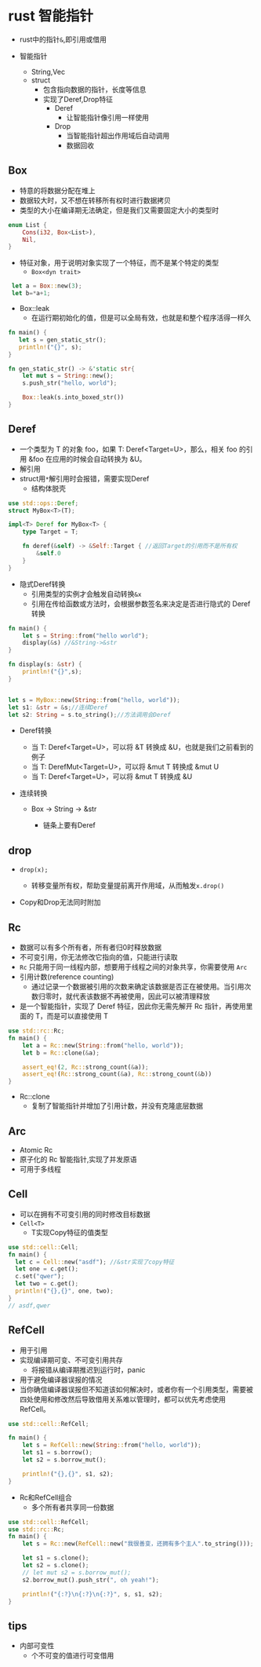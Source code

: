 # rust 智能指针

+ rust中的指针`&`,即引用或借用

+ 智能指针
    + String,Vec
    + struct
        + 包含指向数据的指针，长度等信息
        + 实现了Deref,Drop特征
            + Deref
                + 让智能指针像引用一样使用
            + Drop
                + 当智能指针超出作用域后自动调用
                + 数据回收


## Box<T>

<!-- 使用场景 -->
+ 特意的将数据分配在堆上
+ 数据较大时，又不想在转移所有权时进行数据拷贝
+ 类型的大小在编译期无法确定，但是我们又需要固定大小的类型时
```rust
enum List {
    Cons(i32, Box<List>),
    Nil,
}
```
+ 特征对象，用于说明对象实现了一个特征，而不是某个特定的类型
    + `Box<dyn trait>`

```rust
 let a = Box::new(3);
 let b=*a+1;
```

+ Box::leak
    + 在运行期初始化的值，但是可以全局有效，也就是和整个程序活得一样久

```rust
fn main() {
   let s = gen_static_str();
   println!("{}", s);
}

fn gen_static_str() -> &'static str{
    let mut s = String::new();
    s.push_str("hello, world");

    Box::leak(s.into_boxed_str())
}
```

## Deref
+ 一个类型为 T 的对象 foo，如果 T: Deref<Target=U>，那么，相关 foo 的引用 &foo 在应用的时候会自动转换为 &U。
+ 解引用
+ struct用`*`解引用时会报错，需要实现Deref
    + 结构体脱壳
```rust
use std::ops::Deref;
struct MyBox<T>(T);

impl<T> Deref for MyBox<T> {
    type Target = T;

    fn deref(&self) -> &Self::Target { //返回Target的引用而不是所有权
        &self.0
    }
}

```
+ 隐式Deref转换
    + 引用类型的实例才会触发自动转换`&x`
    + 引用在传给函数或方法时，会根据参数签名来决定是否进行隐式的 Deref 转换
```rust
fn main() {
    let s = String::from("hello world");
    display(&s) //&String->&str
}

fn display(s: &str) {
    println!("{}",s);
}


let s = MyBox::new(String::from("hello, world"));
let s1: &str = &s;//连续Deref
let s2: String = s.to_string();//方法调用会Deref
```

+ Deref转换
    + 当 T: Deref<Target=U>，可以将 &T 转换成 &U，也就是我们之前看到的例子
    + 当 T: DerefMut<Target=U>，可以将 &mut T 转换成 &mut U
    + 当 T: Deref<Target=U>，可以将 &mut T 转换成 &U

+ 连续转换
    + Box<String> -> String -> &str
        + 链条上要有Deref

## drop
+ `drop(x);`
    + 转移变量所有权，帮助变量提前离开作用域，从而触发`x.drop()`

+ Copy和Drop无法同时附加

## Rc<T>
+ 数据可以有多个所有者，所有者归0时释放数据
+ 不可变引用，你无法修改它指向的值，只能进行读取
+ `Rc` 只能用于同一线程内部，想要用于线程之间的对象共享，你需要使用 `Arc`
+ 引用计数(reference counting)
    + 通过记录一个数据被引用的次数来确定该数据是否正在被使用。当引用次数归零时，就代表该数据不再被使用，因此可以被清理释放
+ 是一个智能指针，实现了 Deref 特征，因此你无需先解开 Rc 指针，再使用里面的 T，而是可以直接使用 T
```rust
use std::rc::Rc;
fn main() {
    let a = Rc::new(String::from("hello, world"));
    let b = Rc::clone(&a);

    assert_eq!(2, Rc::strong_count(&a));
    assert_eq!(Rc::strong_count(&a), Rc::strong_count(&b))
}
```
+ Rc::clone
    + 复制了智能指针并增加了引用计数，并没有克隆底层数据

## Arc
+ Atomic Rc
+ 原子化的 Rc<T> 智能指针,实现了并发原语
+ 可用于多线程

## Cell
+ 可以在拥有不可变引用的同时修改目标数据
+ `Cell<T>`
    + T实现Copy特征的值类型

```rust
use std::cell::Cell;
fn main() {
  let c = Cell::new("asdf"); //&str实现了copy特征
  let one = c.get();
  c.set("qwer");
  let two = c.get();
  println!("{},{}", one, two);
}
// asdf,qwer
```

## RefCell
+ 用于引用
+ 实现编译期可变、不可变引用共存
    + 将报错从编译期推迟到运行时，panic
+ 用于避免编译器误报的情况
+ 当你确信编译器误报但不知道该如何解决时，或者你有一个引用类型，需要被四处使用和修改然后导致借用关系难以管理时，都可以优先考虑使用 RefCell。

```rust
use std::cell::RefCell;

fn main() {
    let s = RefCell::new(String::from("hello, world"));
    let s1 = s.borrow();
    let s2 = s.borrow_mut();

    println!("{},{}", s1, s2);
}
```

+ Rc和RefCell组合
    + 多个所有者共享同一份数据
```rust
use std::cell::RefCell;
use std::rc::Rc;
fn main() {
    let s = Rc::new(RefCell::new("我很善变，还拥有多个主人".to_string()));

    let s1 = s.clone();
    let s2 = s.clone();
    // let mut s2 = s.borrow_mut();
    s2.borrow_mut().push_str(", oh yeah!");

    println!("{:?}\n{:?}\n{:?}", s, s1, s2);
}

```

## tips

+ 内部可变性
    + 个不可变的值进行可变借用